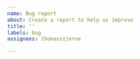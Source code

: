 ```yaml
---
name: Bug report
about: Create a report to help us improve
title: ''
labels: bug
assignees: thomasstjerne

---
```



